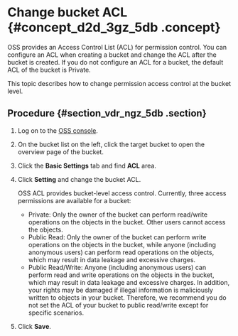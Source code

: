 # Change bucket ACL {#concept_d2d_3gz_5db .concept}

OSS provides an Access Control List \(ACL\) for permission control. You can configure an ACL when creating a bucket and change the ACL after the bucket is created. If you do not configure an ACL for a bucket, the default ACL of the bucket is Private.

This topic describes how to change permission access control at the bucket level.

## Procedure {#section_vdr_ngz_5db .section}

1.  Log on to the [OSS console](https://partners-intl.console.aliyun.com/#/oss).
2.  On the bucket list on the left, click the target bucket to open the overview page of the bucket.
3.  Click the **Basic Settings** tab and find **ACL** area.
4.  Click **Setting** and change the bucket ACL.

    OSS ACL provides bucket-level access control. Currently, three access permissions are available for a bucket:

    -   Private: Only the owner of the bucket can perform read/write operations on the objects in the bucket. Other users cannot access the objects.
    -   Public Read: Only the owner of the bucket can perform write operations on the objects in the bucket, while anyone \(including anonymous users\) can perform read operations on the objects, which may result in data leakage and excessive charges.
    -   Public Read/Write: Anyone \(including anonymous users\) can perform read and write operations on the objects in the bucket, which may result in data leakage and excessive charges. In addition, your rights may be damaged if illegal information is maliciously written to objects in your bucket. Therefore, we recommend you do not set the ACL of your bucket to public read/write except for specific scenarios.
5.  Click **Save**.

